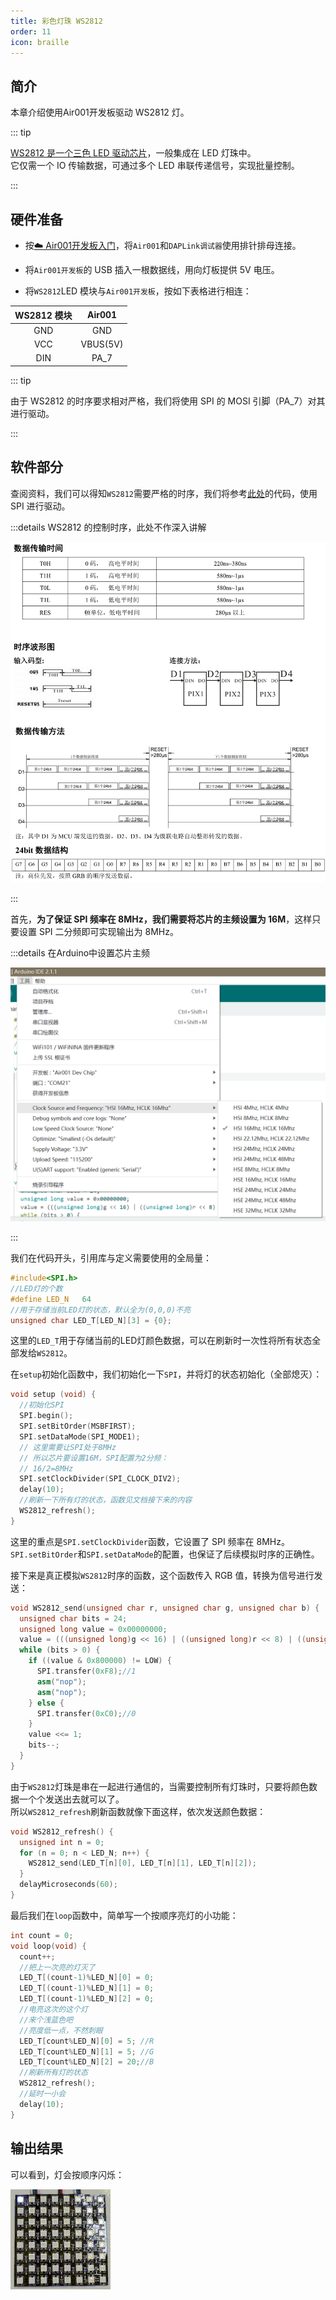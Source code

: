 ```yaml
---
title: 彩色灯珠 WS2812
order: 11
icon: braille
---
```


## 简介

本章介绍使用Air001开发板驱动 WS2812 灯。

::: tip

[WS2812 是一个三色 LED 驱动芯片](http://world-semi.com/ws2812-family/)，一般集成在 LED 灯珠中。  
它仅需一个 IO 传输数据，可通过多个 LED 串联传递信号，实现批量控制。

:::

## 硬件准备

- 按[☁️ Air001开发板入门](/tutorial-advanced/Air001_start.html)，将`Air001`和`DAPLink调试器`使用排针排母连接。

- 将`Air001开发板`的 USB 插入一根数据线，用向灯板提供 5V 电压。

- 将`WS2812`LED 模块与`Air001开发板`，按如下表格进行相连：

| WS2812 模块 |  Air001  |
| :---------: | :------: |
|     GND     |   GND    |
|     VCC     | VBUS(5V) |
|     DIN     |   PA_7   |

::: tip

由于 WS2812 的时序要求相对严格，我们将使用 SPI 的 MOSI 引脚（PA_7）对其进行驱动。

:::

## 软件部分

查阅资料，我们可以得知`WS2812`需要严格的时序，我们将参考[此处](https://github.com/452/arduino-ws2812-direct-spi-control)的代码，使用 SPI 进行驱动。

:::details WS2812 的控制时序，此处不作深入讲解

![文档时序内容](img/ws2812-ds.png)

:::

首先，**为了保证 SPI 频率在 8MHz，我们需要将芯片的主频设置为 16M**，这样只要设置 SPI 二分频即可实现输出为 8MHz。

:::details 在Arduino中设置芯片主频

![设置芯片主频](img/QQ20230811140354.png)

:::

我们在代码开头，引用库与定义需要使用的全局量：

```cpp
#include<SPI.h>
//LED灯的个数
#define LED_N   64
//用于存储当前LED灯的状态，默认全为(0,0,0)不亮
unsigned char LED_T[LED_N][3] = {0};
```

这里的`LED_T`用于存储当前的LED灯颜色数据，可以在刷新时一次性将所有状态全部发给`WS2812`。

在`setup`初始化函数中，我们初始化一下`SPI`，并将灯的状态初始化（全部熄灭）：

```cpp
void setup (void) {
  //初始化SPI
  SPI.begin();
  SPI.setBitOrder(MSBFIRST);
  SPI.setDataMode(SPI_MODE1);
  // 这里需要让SPI处于8MHz
  // 所以芯片要设置16M，SPI配置为2分频：
  // 16/2=8MHz
  SPI.setClockDivider(SPI_CLOCK_DIV2);
  delay(10);
  //刷新一下所有灯的状态，函数见文档接下来的内容
  WS2812_refresh();
}
```

这里的重点是`SPI.setClockDivider`函数，它设置了 SPI 频率在 8MHz。  
`SPI.setBitOrder`和`SPI.setDataMode`的配置，也保证了后续模拟时序的正确性。

接下来是真正模拟`WS2812`时序的函数，这个函数传入 RGB 值，转换为信号进行发送：

```cpp
void WS2812_send(unsigned char r, unsigned char g, unsigned char b) {
  unsigned char bits = 24;
  unsigned long value = 0x00000000;
  value = (((unsigned long)g << 16) | ((unsigned long)r << 8) | ((unsigned long)b));
  while (bits > 0) {
    if ((value & 0x800000) != LOW) {
      SPI.transfer(0xF8);//1
      asm("nop");
      asm("nop");
    } else {
      SPI.transfer(0xC0);//0
    }
    value <<= 1;
    bits--;
  }
}
```

由于`WS2812`灯珠是串在一起进行通信的，当需要控制所有灯珠时，只要将颜色数据一个个发送出去就可以了。  
所以`WS2812_refresh`刷新函数就像下面这样，依次发送颜色数据：

```cpp
void WS2812_refresh() {
  unsigned int n = 0;
  for (n = 0; n < LED_N; n++) {
    WS2812_send(LED_T[n][0], LED_T[n][1], LED_T[n][2]);
  }
  delayMicroseconds(60);
}
```

最后我们在`loop`函数中，简单写一个按顺序亮灯的小功能：

```cpp
int count = 0;
void loop(void) {
  count++;
  //把上一次亮的灯灭了
  LED_T[(count-1)%LED_N][0] = 0;
  LED_T[(count-1)%LED_N][1] = 0;
  LED_T[(count-1)%LED_N][2] = 0;
  //电亮这次的这个灯
  //来个浅蓝色吧
  //亮度低一点，不然刺眼
  LED_T[count%LED_N][0] = 5; //R
  LED_T[count%LED_N][1] = 5; //G
  LED_T[count%LED_N][2] = 20;//B
  //刷新所有灯的状态
  WS2812_refresh();
  //延时一小会
  delay(10);
}
```

## 输出结果

可以看到，灯会按顺序闪烁：

![灯按顺序亮起](img/ws2812-show.gif)

